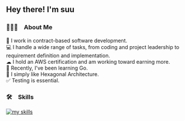 ## Hey there! I'm suu


### 👨🏻‍💻　About Me

💼 I work in contract-based software development.  
💻 I handle a wide range of tasks, from coding and project leadership to requirement definition and implementation.  
☁ I hold an AWS certification and am working toward earning more.  
🐹 Recently, I've been learning Go.  
📐 I simply like Hexagonal Architecture.  
✅ Testing is essential.  

### 🛠　Skills

<div>
  <a href="https://skillicons.dev">
    <img alt="my skills" src="https://skillicons.dev/icons?theme=light&perline=7&i=html,css,js,ts,react,nextjs,scala,php,laravel,py,fastapi,aws,docker,githubactions" />
  </a>
</div>

<!--
<a href="https://github.com/Su-Yuki">
  <img align="left" height="150px" src="https://github-readme-stats.vercel.app/api?username=suunet&count_private=true&show_icons=true&theme=dracula" />
  <img align="left" height="150px" src="https://github-readme-stats.vercel.app/api/top-langs/?username=suunet&layout=compact&theme=dracula" />
</a>
-->
